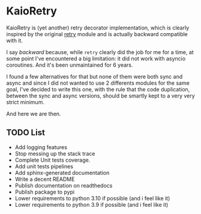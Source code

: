 # KaioRetry

KaioRetry is (yet another) retry decorator implementation, which is
clearly inspired by the original
[retry](https://pypi.org/project/retry) module and is actually
backward compatible with it.

I say *backward* because, while `retry` clearly did the job for me for a
time, at some point I've encountered a big limitation: it did not work
with asyncio coroutines. And it's been unmaintained for 6 years.

I found a few alternatives for that but none of them were both sync
and async and since I did not wanted to use 2 differents modules for
the same goal, I've decided to write this one, with the rule that the
code duplication, between the sync and async versions, should be
smartly kept to a very very strict minimum.

And here we are then.


## TODO List

* Add logging features
* Stop messing up the stack trace
* Complete Unit tests coverage.
* Add unit tests pipelines
* Add sphinx-generated documentation
* Write a decent README
* Publish documentation on readthedocs
* Publish package to pypi
* Lower requirements to python 3.10 if possible (and i feel like it)
* Lower requirements to python 3.9 if possible (and i feel like it)
